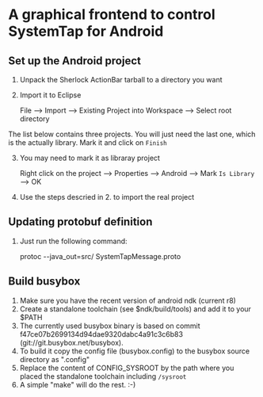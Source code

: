 A graphical frontend to control SystemTap for Android
=====================================================

Set up the Android project
---------------------------

1. Unpack the Sherlock ActionBar tarball to a directory you want
2. Import it to Eclipse

	File --> Import --> Existing Project into Workspace --> Select root directory
	
 The list below contains three projects. You will just need the last one, which is the actually library.
 Mark it and click on `Finish`

3. You may need to mark it as libraray project

	Right click on the project --> Properties --> Android --> Mark `Is Library` --> OK
	
4. Use the steps descried in 2. to import the real project

Updating protobuf definition
----------------------------
1.  Just run the following command:

	protoc --java_out=src/ SystemTapMessage.proto

Build busybox
-------------
1. Make sure you have the recent version of android ndk (current r8)
2. Create a standalone toolchain (see $ndk/build/tools) and add it to your $PATH
3. The currently used busybox binary is based on commit f47ce07b2699134d94dae9320dabc4a91c3c6b83 (git://git.busybox.net/busybox).
4. To build it copy the config file (busybox.config) to the busybox source directory as ".config"
5. Replace the content of CONFIG_SYSROOT by the path where you placed the standalone toolchain including `/sysroot`
6. A simple "make" will do the rest. :-)
